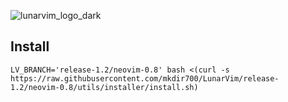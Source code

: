 ![lunarvim_logo_dark](https://user-images.githubusercontent.com/59826753/159940098-54284f26-f1da-4481-8b03-1deb34c57533.png)

## Install

```
LV_BRANCH='release-1.2/neovim-0.8' bash <(curl -s https://raw.githubusercontent.com/mkdir700/LunarVim/release-1.2/neovim-0.8/utils/installer/install.sh)
```
